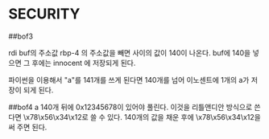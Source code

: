 # SECURITY

##bof3

rdi buf의 주소값 
rbp-4 의 주소값을 빼면  사이의 값이 140이 나온다. 
buf에 140을 넣으면 그 후에는 innocent 에 저장되게 된다. 

파이썬을 이용해서 "a"를 141개를 쓰게 된다면 140개를 넘어 이노센트에 1개의 a가 저장이 되게 된다. 




##bof4 
a 140개 뒤에 0x12345678이 있어야 풀린다. 이것을 리틀앤디안 방식으로 쓴다면 \x78\x56\x34\x12로 쓸 수 있다. 140개의 값을 채운 후에 \x78\x56\x34\x12을 써 주면 된다. 
